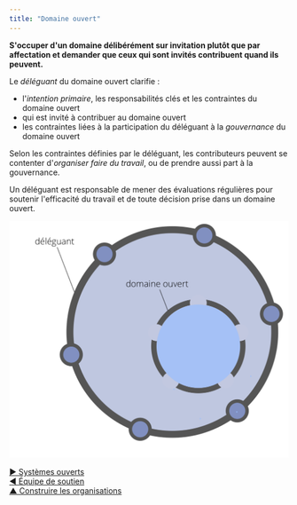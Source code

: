 ```yaml
---
title: "Domaine ouvert"
---
```



**S'occuper d'un domaine délibérément sur invitation plutôt que par affectation et demander que ceux qui sont invités contribuent quand ils peuvent.**

Le <dfn data-info="Déléguant: Un individu ou groupe déléguant un domaine à d&apos;autres groupes ou individus.">déléguant</dfn> du domaine ouvert clarifie :

- l'<dfn data-info="Moteur principal: L&apos;intention primaire d&apos;un domaine est l&apos;intention principale à laquelle les personnes qui s&apos;occupent de ce domaine répondent.">intention primaire</dfn>, les responsabilités clés et les contraintes du domaine ouvert
- qui est invité à contribuer au domaine ouvert
- les contraintes liées à la participation du déléguant à la <dfn data-info="Gouvernance: L&apos;acte de fixer des objectifs et de prendre et de modifier des décisions qui guident les gens à les atteindre.">gouvernance</dfn> du domaine ouvert

Selon les contraintes définies par le déléguant, les contributeurs peuvent se contenter d'<dfn data-info="Opérations: Faire le travail et organiser les activités quotidiennes selon les contraintes définies par la gouvernance.">organiser faire du travail</dfn>, ou de prendre aussi part à la gouvernance.

Un déléguant est responsable de mener des évaluations régulières pour soutenir l'efficacité du travail et de toute décision prise dans un domaine ouvert.

![Domaine ouvert](img/structural-patterns/open-domain.png)

[&#9654; Systèmes ouverts](open-systems.html)<br/>[&#9664; Équipe de soutien](helping-team.html)<br/>[&#9650; Construire les organisations](building-organizations.html)


